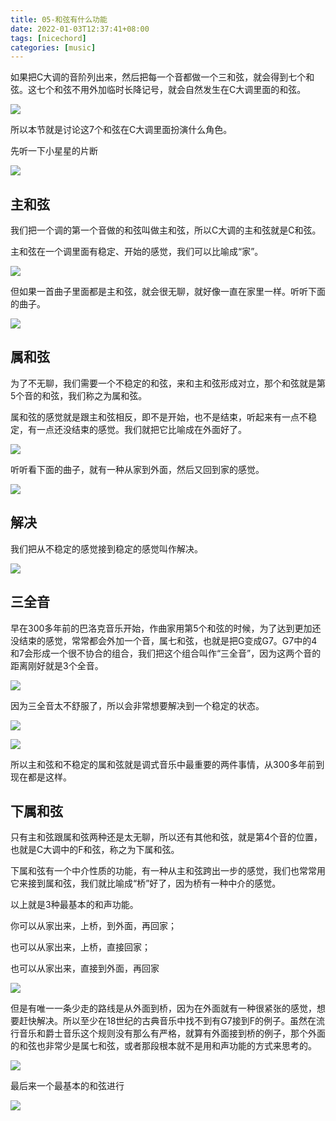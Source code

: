 ```yaml
---
title: 05-和弦有什么功能
date: 2022-01-03T12:37:41+08:00
tags: [nicechord]
categories: [music]
---
```


如果把C大调的音阶列出来，然后把每一个音都做一个三和弦，就会得到七个和弦。这七个和弦不用外加临时长降记号，就会自然发生在C大调里面的和弦。

![](https://raw.githubusercontent.com/songmz/ImageHosting/master/img/20210207201217.png)

所以本节就是讨论这7个和弦在C大调里面扮演什么角色。

先听一下小星星的片断

![](https://raw.githubusercontent.com/songmz/ImageHosting/master/img/20210207201551.png)

## 主和弦

我们把一个调的第一个音做的和弦叫做主和弦，所以C大调的主和弦就是C和弦。

主和弦在一个调里面有稳定、开始的感觉，我们可以比喻成“家”。

![](https://raw.githubusercontent.com/songmz/ImageHosting/master/img/20210207201827.png)

但如果一首曲子里面都是主和弦，就会很无聊，就好像一直在家里一样。听听下面的曲子。

![](https://raw.githubusercontent.com/songmz/ImageHosting/master/img/20210207202109.png)

## 属和弦

为了不无聊，我们需要一个不稳定的和弦，来和主和弦形成对立，那个和弦就是第5个音的和弦，我们称之为属和弦。

属和弦的感觉就是跟主和弦相反，即不是开始，也不是结束，听起来有一点不稳定，有一点还没结束的感觉。我们就把它比喻成在外面好了。

![](https://raw.githubusercontent.com/songmz/ImageHosting/master/img/20210207203727.png)

听听看下面的曲子，就有一种从家到外面，然后又回到家的感觉。

![](https://raw.githubusercontent.com/songmz/ImageHosting/master/img/20210207203806.png)

## 解决

我们把从不稳定的感觉接到稳定的感觉叫作解决。

![](https://raw.githubusercontent.com/songmz/ImageHosting/master/img/20210207204001.png)

## 三全音

早在300多年前的巴洛克音乐开始，作曲家用第5个和弦的时候，为了达到更加还没结束的感觉，常常都会外加一个音，属七和弦，也就是把G变成G7。G7中的4和7会形成一个很不协合的组合，我们把这个组合叫作“三全音”，因为这两个音的距离刚好就是3个全音。

![](https://raw.githubusercontent.com/songmz/ImageHosting/master/img/20210207204354.png)

因为三全音太不舒服了，所以会非常想要解决到一个稳定的状态。

![](https://raw.githubusercontent.com/songmz/ImageHosting/master/img/20210207204508.png)

![](https://raw.githubusercontent.com/songmz/ImageHosting/master/img/20210207204640.png)

所以主和弦和不稳定的属和弦就是调式音乐中最重要的两件事情，从300多年前到现在都是这样。

## 下属和弦

只有主和弦跟属和弦两种还是太无聊，所以还有其他和弦，就是第4个音的位置，也就是C大调中的F和弦，称之为下属和弦。

下属和弦有一个中介性质的功能，有一种从主和弦跨出一步的感觉，我们也常常用它来接到属和弦，我们就比喻成“桥”好了，因为桥有一种中介的感觉。

以上就是3种最基本的和声功能。

你可以从家出来，上桥，到外面，再回家；

也可以从家出来，上桥，直接回家；

也可以从家出来，直接到外面，再回家

![](https://raw.githubusercontent.com/songmz/ImageHosting/master/img/20210207205203.png)

但是有唯一一条少走的路线是从外面到桥，因为在外面就有一种很紧张的感觉，想要赶快解决。所以至少在18世纪的古典音乐中找不到有G7接到F的例子。虽然在流行音乐和爵士音乐这个规则没有那么有严格，就算有外面接到桥的例子，那个外面的和弦也非常少是属七和弦，或者那段根本就不是用和声功能的方式来思考的。

![](https://raw.githubusercontent.com/songmz/ImageHosting/master/img/20210207210309.png)

最后来一个最基本的和弦进行

![](https://raw.githubusercontent.com/songmz/ImageHosting/master/img/20210207210913.png)